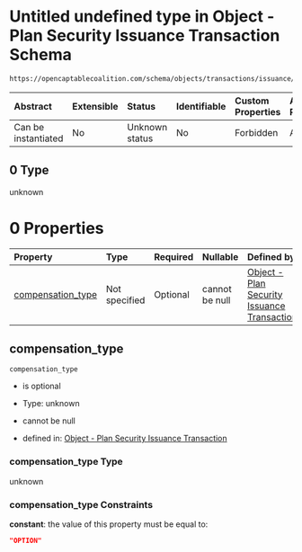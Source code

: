 # Untitled undefined type in Object - Plan Security Issuance Transaction Schema

```txt
https://opencaptablecoalition.com/schema/objects/transactions/issuance/PlanSecurityIssuance.schema.json#/anyOf/0
```



| Abstract            | Extensible | Status         | Identifiable | Custom Properties | Additional Properties | Access Restrictions | Defined In                                                                                                                              |
| :------------------ | :--------- | :------------- | :----------- | :---------------- | :-------------------- | :------------------ | :-------------------------------------------------------------------------------------------------------------------------------------- |
| Can be instantiated | No         | Unknown status | No           | Forbidden         | Allowed               | none                | [PlanSecurityIssuance.schema.json*](../../schema/objects/transactions/issuance/PlanSecurityIssuance.schema.json "open original schema") |

## 0 Type

unknown

# 0 Properties

| Property                                | Type          | Required | Nullable       | Defined by                                                                                                                                                                                                                                                  |
| :-------------------------------------- | :------------ | :------- | :------------- | :---------------------------------------------------------------------------------------------------------------------------------------------------------------------------------------------------------------------------------------------------------- |
| [compensation_type](#compensation_type) | Not specified | Optional | cannot be null | [Object - Plan Security Issuance Transaction](plansecurityissuance-anyof-0-properties-compensation_type.md "https://opencaptablecoalition.com/schema/objects/transactions/issuance/PlanSecurityIssuance.schema.json#/anyOf/0/properties/compensation_type") |

## compensation_type



`compensation_type`

*   is optional

*   Type: unknown

*   cannot be null

*   defined in: [Object - Plan Security Issuance Transaction](plansecurityissuance-anyof-0-properties-compensation_type.md "https://opencaptablecoalition.com/schema/objects/transactions/issuance/PlanSecurityIssuance.schema.json#/anyOf/0/properties/compensation_type")

### compensation_type Type

unknown

### compensation_type Constraints

**constant**: the value of this property must be equal to:

```json
"OPTION"
```

